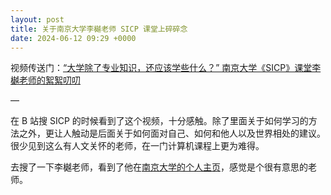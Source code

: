 ```yaml
---
layout: post
title: 关于南京大学李樾老师 SICP 课堂上碎碎念
date: 2024-06-12 09:29 +0000
---
```


视频传送门：[“大学除了专业知识，还应该学些什么？” 南京大学《SICP》课堂李樾老师的絮絮叨叨](https://www.bilibili.com/video/BV1uR4y167pA/?share_source=copy_web&vd_source=939a5033dc1ec4f712d59a4a4042e169)

—

在 B 站搜 SICP 的时候看到了这个视频，十分感触。除了里面关于如何学习的方法之外，更让人触动是后面关于如何面对自己、如何和他人以及世界相处的建议。很少见到这么有人文关怀的老师，在一门计算机课程上更为难得。

去搜了一下李樾老师，看到了他在[南京大学的个人主页](https://cs.nju.edu.cn/yueli/personal.html)，感觉是个很有意思的老师。
